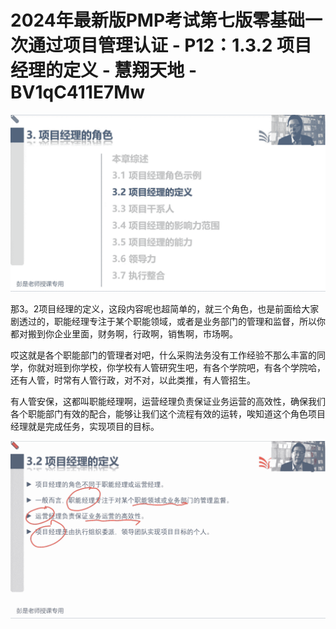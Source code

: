 # 2024年最新版PMP考试第七版零基础一次通过项目管理认证 - P12：1.3.2 项目经理的定义 - 慧翔天地 - BV1qC411E7Mw

![](img/e91de87003472f46cfbb3668ce0fa7ed_0.png)

那3。2项目经理的定义，这段内容呢也超简单的，就三个角色，也是前面给大家剧透过的，职能经理专注于某个职能领域，或者是业务部门的管理和监督，所以你都对搬到你企业里面，财务啊，行政啊，销售啊，市场啊。

哎这就是各个职能部门的管理者对吧，什么采购法务没有工作经验不那么丰富的同学，你就对班到你学校，你学校有人管研究生吧，有各个学院吧，有各个学院哈，还有人管，时常有人管行政，对不对，以此类推，有人管招生。

有人管安保，这都叫职能经理啊，运营经理负责保证业务运营的高效性，确保我们各个职能部门有效的配合，能够让我们这个流程有效的运转，唉知道这个角色项目经理就是完成任务，实现项目的目标。



![](img/e91de87003472f46cfbb3668ce0fa7ed_2.png)